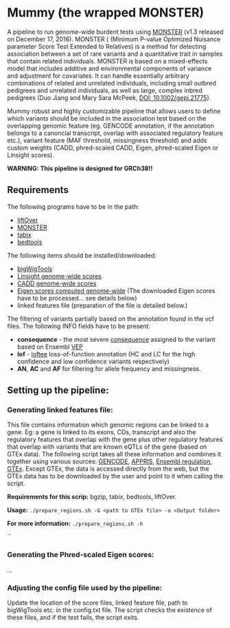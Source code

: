 # Mummy (the wrapped MONSTER)

A pipeline to run genome-wide burdent tests using [MONSTER](http://www.stat.uchicago.edu/~mcpeek/software/MONSTER/) (v1.3 released on December 17, 2016). MONSTER ( (Minimum P-value Optimized Nuisance parameter Score Test Extended to Relatives) is a method for detecting association between a set of rare variants and a quantitative trait in samples that contain related individuals. MONSTER is based on a mixed-effects model that includes additive and environmental components of variance and adjustment for covariates. It can handle essentially arbitrary combinations of related and unrelated individuals, including small outbred pedigrees and unrelated individuals, as well as large, complex inbred pedigrees (Duo Jiang and Mary Sara McPeek, [DOI: 10.1002/gepi.21775](http://onlinelibrary.wiley.com/doi/10.1002/gepi.21775/full)).

Mummy robust and highly customizable pipeline that allows users to define which variants should be included in the association test based on the overlapping genomic feature (eg. GENCODE annotation, if the annotation belongs to a canoncial transcript, overlap with associated regulatory feature etc.), variant feature (MAF threshold, missingness threshold) and adds custom weights (CADD, phred-scaled CADD, Eigen, phred-scaled Eigen or Linsight scores).

<b>WARNING: This pipeline is designed for GRCh38!!</b>

## Requirements

The following programs have to be in the path:

* [liftOver](https://genome.sph.umich.edu/wiki/LiftOver)
* [MONSTER](https://www.stat.uchicago.edu/~mcpeek/software/MONSTER/)
* [tabix](http://www.htslib.org/doc/tabix.html)
* [bedtools](http://bedtools.readthedocs.io/en/latest/)

The following items should be installed/downloaded:

* [bigWigTools](https://genome.ucsc.edu/goldenpath/help/bigWig.html)
* [Linsight genome-wide scores](http://compgen.cshl.edu/~yihuang/LINSIGHT/)
* [CADD genome-wide scores](http://cadd.gs.washington.edu/)
* [Eigen scores computed genome-wide](http://www.columbia.edu/~ii2135/eigen.html) (The downloaded Eigen scores have to be processed... see details below)
* linked features file (preparation of the file is detailed below.)

The filtering of variants partially based on the annotation found in the vcf files. The following INFO fields have to be present:

* **consequence** - the most severe [consequence](http://www.ensembl.org/info/genome/variation/predicted_data.html) assigned to the variant based on Ensembl [VEP](http://www.ensembl.org/info/docs/tools/vep/index.html)
* **lof** - [loftee](https://github.com/konradjk/loftee) loss-of-function annotation (HC and LC for the high confidence and low confidence variants respectively)
* **AN**, **AC** and **AF** for filtering for allele frequency and missingness.

## Setting up the pipeline:

### Generating linked features file:

This file contains information which genomic regions can be linked to a gene. Eg: a gene is linked to its exons, CDs, transcript and also the regulatory features that overlap with the gene plus other regulatory features that overlap with variants that are known eQTLs of the gene (based on GTEx data). The following script takes all these information and combines it together using various sources: [GENCODE](http://www.gencodegenes.org/), [APPRIS](http://appris.bioinfo.cnio.es/#/), [Ensembl regulation](http://uswest.ensembl.org/info/genome/funcgen/index.html), [GTEx](gtexportal.org). Except GTEx, the data is accessed directly from the web, but the GTEx data has to be downloaded by the user and point to it when calling the script.

**Requirements for this scrip:** bgzip, tabix, bedtools, liftOver.

**Usage:** `./prepare_regions.sh -G <path to GTEx file> -o <Output folder>`

**For more information:** `./prepare_regions.sh -h`

``

### Generating the Phred-scaled Eigen scores:

...

### Adjusting the config file used by the pipeline:

Update the location of the score files, linked feature file, path to bigWigTools etc. in the config.txt file. The script checks the existence of these files, and if the test fails, the script exits.

